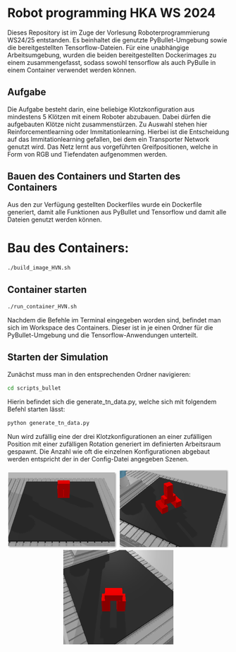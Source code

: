 # Robot programming HKA WS 2024
Dieses Repository ist im Zuge der Vorlesung Roboterprogrammierung WS24/25 entstanden. Es beinhaltet die genutzte PyBullet-Umgebung sowie die bereitgestellten Tensorflow-Dateien. Für eine unabhängige Arbeitsumgebung, wurden die beiden bereitgestellten Dockerimages zu einem zusammengefasst, sodass sowohl tensorflow als auch PyBulle in einem Container verwendet werden können.  
## Aufgabe 
Die Aufgabe besteht darin, eine beliebige Klotzkonfiguration aus mindestens 5 Klötzen mit einem Roboter abzubauen. Dabei dürfen die aufgebauten Klötze nicht zusammenstürzen.
Zu Auswahl stehen hier Reinforcementlearning oder Immitationlearning. Hierbei ist die Entscheidung auf das Immitationlearning gefallen, bei dem ein Transporter Network genutzt wird. Das Netz lernt aus vorgeführten Greifpositionen, welche in Form von RGB und Tiefendaten aufgenommen werden. 

## Bauen des Containers und Starten des Containers 
Aus den zur Verfügung gestellten Dockerfiles wurde ein Dockerfile generiert, damit alle Funktionen aus PyBullet und Tensorflow und damit alle Dateien genutzt werden können. 
# Bau des Containers: 
```bash
./build_image_HVN.sh
```

## Container starten 
```bash
./run_container_HVN.sh
```

Nachdem die Befehle im Terminal eingegeben worden sind, befindet man sich im Workspace des Containers. Dieser ist in je einen Ordner für die PyBullet-Umgebung und die Tensorflow-Anwendungen unterteilt.

## Starten der Simulation 
Zunächst muss man in den entsprechenden Ordner navigieren:
```bash
cd scripts_bullet 
```
Hierin befindet sich die generate_tn_data.py, welche sich mit folgendem Befehl starten lässt: 
```bash
python generate_tn_data.py 
```

Nun wird zufällig eine der drei Klotzkonfigurationen an einer zufälligen Position mit einer zufälligen Rotation generiert im definierten Arbeitsraum gespawnt. Die Anzahl wie oft die einzelnen Konfigurationen abgebaut werden entspricht der in der Config-Datei angegeben Szenen. 

<p align="center">
  <img src="pic1.png" alt="Bild 1" width="250">
  <img src="pic2.png" alt="Bild 2" width="250">
  <img src="pic3.png" alt="Bild 3" width="250">
</p>



